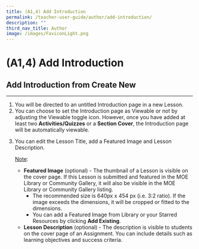 ```yaml
---
title: (A1,4) Add Introduction
permalink: /teacher-user-guide/author/add-introduction/
description: ""
third_nav_title: Author
image: /images/FaviconLight.png
---
```

<h1 id="add-introduction">(A1,4) Add Introduction</h1>
<h2 id="add-introduction-from-create-new">Add Introduction from Create New</h2>
<hr>
<ol>
<li>You will be directed to an untitled Introduction page in a new Lesson.</li>
<li>You can choose to set the Introduction page as Viewable or not by adjusting the Viewable toggle icon. However, once you have added at least two <strong>Activities/Quizzes</strong> or a <strong>Section Cover</strong>, the Introduction page will be automatically viewable.</li>
<li><p>You can edit the Lesson Title, add a Featured Image and Lesson Description.</p>
	<p><u>Note</u>: </p>
<ul>
<li><strong>Featured Image</strong> (optional) - The thumbnail of a Lesson is visible on the cover page. If this Lesson is submitted and featured in the MOE Library or Community Gallery, it will also be visible in the MOE Library or Community Gallery listing.<ul>
<li>The recommended size is 640px x 454 px (i.e. 3:2 ratio). If the image exceeds the dimensions, it will be cropped or fitted to the dimensions.</li>
<li>You can add a Featured Image from Library or your Starred Resources by clicking <strong>Add Existing</strong>.</li>
</ul>
</li>
<li><strong>Lesson Description</strong> (optional) - The description is visible to students on the cover page of an Assignment. You can include details such as learning objectives and success criteria.</li>
</ul>
</li>
</ol>